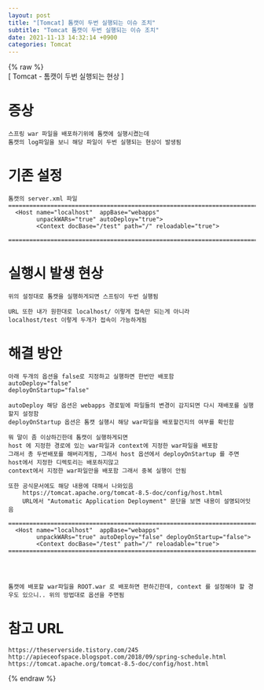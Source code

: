 ```yaml
---  
layout: post  
title: "[Tomcat] 톰캣이 두번 실행되는 이슈 조치"  
subtitle: "Tomcat 톰캣이 두번 실행되는 이슈 조치"  
date: 2021-11-13 14:32:14 +0900  
categories: Tomcat  
---  
```

{% raw %}  
[ Tomcat - 톰캣이 두번 실행되는 현상 ]  
  
# 증상  
	스프링 war 파일을 배포하기위에 톰캣에 실행시켰는데  
	톰캣의 log파일을 보니 해당 파일이 두번 실행되는 현상이 발생됨  
  
  
# 기존 설정  
  
	톰캣의 server.xml 파일  
	=================================================================================================================  
	  <Host name="localhost"  appBase="webapps"  
            unpackWARs="true" autoDeploy="true">  
			<Context docBase="/test" path="/" reloadable="true">  
		  
	=================================================================================================================  
  
# 실행시 발생 현상  
	위의 설정대로 톰캣을 실행하게되면 스프링이 두번 실행됨  
  
	URL 또한 내가 원한대로 localhost/ 이렇게 접속만 되는게 아니라  
	localhost/test 이렇게 두개가 접속이 가능하게됨  
  
  
#  해결 방안  
	  
	아래 두개의 옵션을 false로 지정하고 실행하면 한번만 배포함  
	autoDeploy="false"   
	deployOnStartup="false"  
	  
	autoDeploy 해당 옵션은 webapps 경로밑에 파일들의 변경이 감지되면 다시 재배포를 실행할지 설정함  
	deployOnStartup 옵션은 톰캣 실행시 해당 war파일을 배포할건지의 여부를 확인함  
	  
	뭐 말이 좀 이상하긴한데 톰캣이 실행하게되면  
	host 에 지정한 경로에 있는 war파일과 context에 지정한 war파일을 배포함  
	그래서 총 두번배포를 해버리게됨, 그래서 host 옵션에서 deployOnStartup 를 주면 host에서 지정한 디렉토리는 배포하지않고  
	context에서 지정한 war파일만을 배포함 그래서 중복 실행이 안됨  
  
	또한 공식문서에도 해당 내용에 대해서 나와있음  
		https://tomcat.apache.org/tomcat-8.5-doc/config/host.html  
		URL에서 "Automatic Application Deployment" 문단을 보면 내용이 설명되어잇음  
  
	=================================================================================================================  
	  <Host name="localhost"  appBase="webapps"  
            unpackWARs="true" autoDeploy="false" deployOnStartup="false">  
			<Context docBase="/test" path="/" reloadable="true">  
	=================================================================================================================  
  
  
  
	  
	톰캣에 배포할 war파일을 ROOT.war 로 배포하면 편하긴한데, context 를 설정해야 할 경우도 있으니.. 위의 방법대로 옵션을 주면됨  
  
  
  
  
  
# 참고 URL   
	https://theserverside.tistory.com/245  
	http://apieceofspace.blogspot.com/2018/09/spring-schedule.html  
	https://tomcat.apache.org/tomcat-8.5-doc/config/host.html  
{% endraw %}